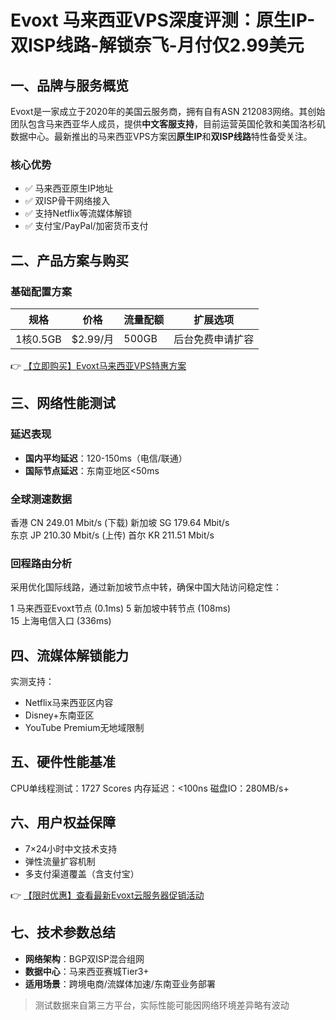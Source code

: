 # Evoxt 马来西亚VPS深度评测：原生IP-双ISP线路-解锁奈飞-月付仅2.99美元

## 一、品牌与服务概览

Evoxt是一家成立于2020年的美国云服务商，拥有自有ASN 212083网络。其创始团队包含马来西亚华人成员，提供**中文客服支持**，目前运营英国伦敦和美国洛杉矶数据中心。最新推出的马来西亚VPS方案因**原生IP**和**双ISP线路**特性备受关注。

### 核心优势
- ✅ 马来西亚原生IP地址
- ✅ 双ISP骨干网络接入
- ✅ 支持Netflix等流媒体解锁
- ✅ 支付宝/PayPal/加密货币支付

## 二、产品方案与购买

### 基础配置方案
| 规格       | 价格    | 流量配额 | 扩展选项         |
|------------|---------|----------|------------------|
| 1核0.5GB   | $2.99/月 | 500GB    | 后台免费申请扩容 |

👉 [【立即购买】Evoxt马来西亚VPS特惠方案](https://bit.ly/evoxt)

## 三、网络性能测试

### 延迟表现
- **国内平均延迟**：120-150ms（电信/联通）
- **国际节点延迟**：东南亚地区<50ms

### 全球测速数据

香港    CN  249.01 Mbit/s (下载)
新加坡 SG  179.64 Mbit/s  
东京    JP  210.30 Mbit/s (上传)
首尔    KR  211.51 Mbit/s

### 回程路由分析
采用优化国际线路，通过新加坡节点中转，确保中国大陆访问稳定性：

1  马来西亚Evoxt节点 (0.1ms)
5  新加坡中转节点 (108ms)  
15 上海电信入口 (336ms)

## 四、流媒体解锁能力
实测支持：
- Netflix马来西亚区内容
- Disney+东南亚区
- YouTube Premium无地域限制

## 五、硬件性能基准

CPU单线程测试：1727 Scores
内存延迟：<100ns
磁盘IO：280MB/s+

## 六、用户权益保障
- 7×24小时中文技术支持
- 弹性流量扩容机制
- 多支付渠道覆盖（含支付宝）

👉 [【限时优惠】查看最新Evoxt云服务器促销活动](https://bit.ly/evoxt)

## 七、技术参数总结
- **网络架构**：BGP双ISP混合组网
- **数据中心**：马来西亚赛城Tier3+
- **适用场景**：跨境电商/流媒体加速/东南亚业务部署

> 测试数据来自第三方平台，实际性能可能因网络环境差异略有波动